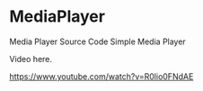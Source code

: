 # MediaPlayer
Media Player Source Code
Simple Media Player

Video here.

https://www.youtube.com/watch?v=R0lio0FNdAE
